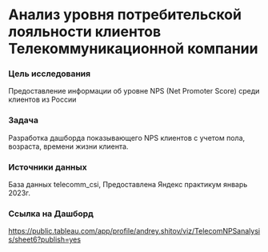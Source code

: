 # Анализ уровня потребительской лояльности клиентов Телекоммуникационной компании
### Цель исследования
Предоставление информации об уровне NPS
(Net Promoter Score) среди клиентов из России
### Задача
Разработка дашборда показывающего NPS клиентов с учетом пола, возраста, времени жизни клиента.
### Источники данных
База данных telecomm_csi, Предоставлена Яндекс практикум январь 2023г.
### Ссылка на Дашборд
https://public.tableau.com/app/profile/andrey.shitov/viz/TelecomNPSanalysis/sheet6?publish=yes
